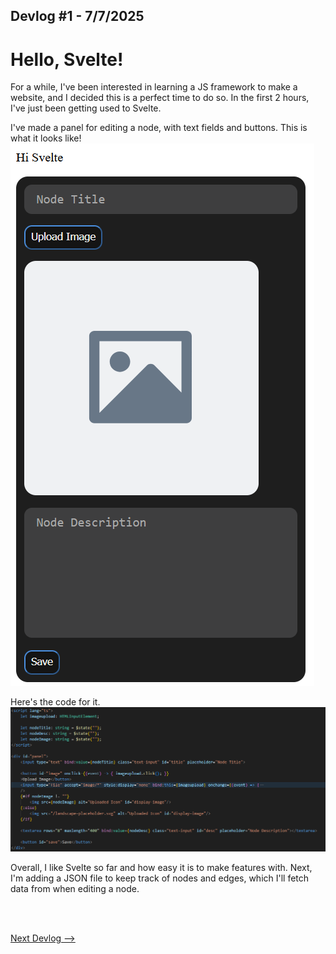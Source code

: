 ## Devlog #1 - 7/7/2025
# Hello, Svelte!

For a while, I've been interested in learning a JS framework to make a website, and I decided this is a perfect time to do so.
In the first 2 hours, I've just been getting used to Svelte.

I've made a panel for editing a node, with text fields and buttons. This is what it looks like!
![Panel](img/devlog_1_panel.png)

Here's the code for it.
![Panel Code](img/devlog_1_panel_code.png)

Overall, I like Svelte so far and how easy it is to make features with. Next, I'm adding a JSON file to keep track of nodes and edges, which I'll fetch data from when editing a node.

<br>
<br>

[Next Devlog -->](DEVLOG_2.md)